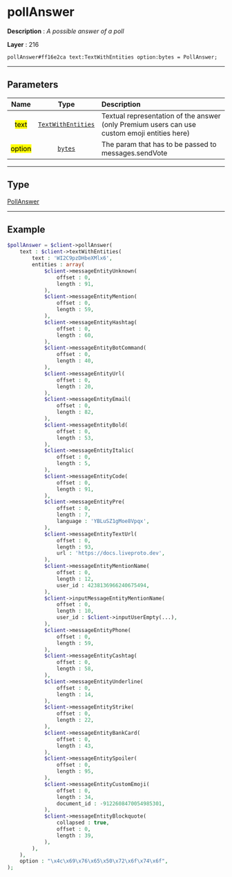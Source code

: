 # pollAnswer

**Description** : *A possible answer of a poll*

**Layer** : 216

```tl
pollAnswer#ff16e2ca text:TextWithEntities option:bytes = PollAnswer;
```

---

## Parameters

| Name | Type | Description |
| :---: | :---: | :--- |
| <mark>text</mark> | [`TextWithEntities`](type/TextWithEntities) | Textual representation of the answer (only Premium users can use custom emoji entities here) |
| <mark>option</mark> | [`bytes`](type/bytes) | The param that has to be passed to messages.sendVote |

---

## Type

[PollAnswer](type/PollAnswer)

---

## Example

```php
$pollAnswer = $client->pollAnswer(
	text : $client->textWithEntities(
		text : 'WI2C9pzDHbeXMlx6',
		entities : array(
			$client->messageEntityUnknown(
				offset : 0,
				length : 91,
			),
			$client->messageEntityMention(
				offset : 0,
				length : 59,
			),
			$client->messageEntityHashtag(
				offset : 0,
				length : 60,
			),
			$client->messageEntityBotCommand(
				offset : 0,
				length : 40,
			),
			$client->messageEntityUrl(
				offset : 0,
				length : 20,
			),
			$client->messageEntityEmail(
				offset : 0,
				length : 82,
			),
			$client->messageEntityBold(
				offset : 0,
				length : 53,
			),
			$client->messageEntityItalic(
				offset : 0,
				length : 5,
			),
			$client->messageEntityCode(
				offset : 0,
				length : 91,
			),
			$client->messageEntityPre(
				offset : 0,
				length : 7,
				language : 'YBLuSZ1gMoe8Vpqx',
			),
			$client->messageEntityTextUrl(
				offset : 0,
				length : 93,
				url : 'https://docs.liveproto.dev',
			),
			$client->messageEntityMentionName(
				offset : 0,
				length : 12,
				user_id : 4238136966240675494,
			),
			$client->inputMessageEntityMentionName(
				offset : 0,
				length : 10,
				user_id : $client->inputUserEmpty(...),
			),
			$client->messageEntityPhone(
				offset : 0,
				length : 59,
			),
			$client->messageEntityCashtag(
				offset : 0,
				length : 58,
			),
			$client->messageEntityUnderline(
				offset : 0,
				length : 14,
			),
			$client->messageEntityStrike(
				offset : 0,
				length : 22,
			),
			$client->messageEntityBankCard(
				offset : 0,
				length : 43,
			),
			$client->messageEntitySpoiler(
				offset : 0,
				length : 95,
			),
			$client->messageEntityCustomEmoji(
				offset : 0,
				length : 34,
				document_id : -9122608470054985301,
			),
			$client->messageEntityBlockquote(
				collapsed : true,
				offset : 0,
				length : 39,
			),
		),
	),
	option : "\x4c\x69\x76\x65\x50\x72\x6f\x74\x6f",
);
```